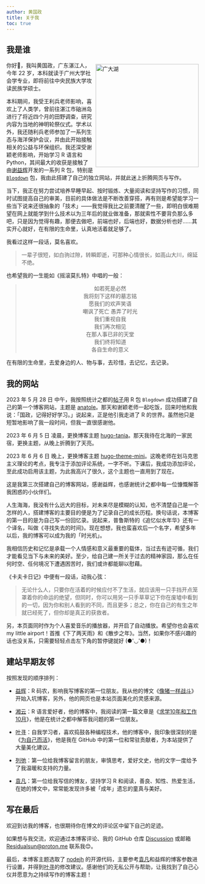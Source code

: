 ```yaml
---
author: 黄国政
title: 关于我
toc: true
---
```


## 我是谁

<style>
  @media screen and (max-width: 768px) {
    .float-image {
      float: right !important;
      display: inline-block;
      width: 55% !important;
      max-width: none;
      margin: 0 0 0 0.5em !important; /* 图在右，左边留间距 */
    }
</style>

<img src="https://cdn.jsdelivr.net/gh/residualsun1/blog-static/about/me_7.jpg"
     alt="广大湖"
     class="float-image"
     style="float: right; margin: 0.5em 0 0 0.5em; width: 270px;">

你好👋，我叫黄国政，广东湛江人，今年 22 岁，本科就读于广州大学社会学专业，即将前往中央民族大学攻读民族学硕士。

本科期间，我受王利兵老师影响，喜欢上了人类学，曾前往湛江市硇洲岛进行了将近四个月的田野调查，研究内容为当地的神明轮祭仪式。学术以外，我还随利兵老师参加了一系列生态与海洋保护会议，并由此开始接触相关的公益与环保组织。我还深受谢颖老师影响，开始学习 R 语言和 Python，其间最大的收获是接触了由[谢益辉](https://yihui.org)开发的一系列 R 包，特别是 [`Blogdown`](https://github.com/rstudio/blogdown) 包，我由此搭建了自己的独立网站，并就此迷上折腾网页与写作。

当下，我正在努力尝试培养早睡早起、按时锻炼、大量阅读和坚持写作的习惯，同时试图提高自己的审美，目前的具体做法是不断改善穿搭，再有则是希望能学习一些当下说来还很抽象的「技术」——我觉得我比之前要清醒了一些，即明白很难期望在网上就能学到什么技术以为三年后的就业做准备，那就索性不要背负那么多吧，只是因为觉得有趣，那便去做吧，前端也好，后端也好，数据分析也好……其实开心就好，在有限的生命里，认真地活着就足够了。

我看过这样一段话，莫名喜欢。

> 一辈子很短，如白驹过隙，转瞬即逝，可那种心情很长，如高山大川，绵延不绝。

也希望我的一生能如《摇滚莫扎特》中唱的一般：

> <center>如若死是必然</center>  
>
> <center>我将刻下这样的墓志铭</center> 
>
> <center>愿我们的欢声笑语</center> 
>
> <center>嘲讽了死亡  愚弄了时光</center> 
>
> <center>我们重视自我</center> 
>
> <center>我们再次相见</center> 
> 
> <center>在那人事已非的天堂</center> 
>
> <center>我们终将知道</center> 
>
> <center>各自生命的意义</center> 

在有限的生命里，去爱身边的人、物与事，去珍惜，去记忆，去记录。

## 我的网站

2023 年 5 月 28 日 中午，我按照统计之都的[帖子](https://cosx.org/2018/01/build-blog-with-blogdown-hugo-netlify-github/)用 R 包 `Blogdown` 成功搭建了自己的第一个博客网站，主题是 [anatole](https://github.com/lxndrblz/anatole)。那天和谢颖老师一起吃饭，回来时他和我说：「国政，记得好好学习。」说起来，正是他引我走进了 R 的世界。虽然他只是短暂地影响了我一段时间，但我一直很感谢他。

2023 年 6 月 5 日 凌晨，更换博客主题 [hugo-tania](https://github.com/WingLim/hugo-tania?tab=readme-ov-file)。那天我待在北海的一家民宿，更换主题，从晚上折腾到了天亮。

2023 年 6 月 6 日 晚上，更换博客主题 [hugo-theme-mini](https://github.com/nodejh/hugo-theme-mini)。这晚老师在划马克思主义理论的考点，我专注于添加评论系统，一字不听。下课后，我成功添加评论，至此成功启用该主题，为此我高兴了很久，这个主题也一直用到了现在。

这是我第三次搭建自己的博客网站，感谢益辉，也感谢统计之都中每一位慷慨解答我困惑的小伙伴们。

人生海海，我没有什么远大的目标，对未来尽是模糊的认知，也不清楚自己是一个怎样的人，搭建博客的主要目的便是为了记录自己的成长历程。换句话说，本博客的第一目的是为自己写一份回忆录。说起来，普鲁斯特的《追忆似水年华》还有一个译名，叫做《寻找失去的时间》。现在想想，我也蛮喜欢后一个名字，希望多年以后，我的博客可以成为我的「时光机」。

我相信历史和记忆是承载一个人情感和意义最重要的载体，当过去有迹可循，我们才能看见当下与未来的美好。至少，给自己建一所关于过去的精神家园，那么在任何时空、任何境况下遭遇困苦时，我们或许都能聊以慰藉。

《卡夫卡日记》中便有一段话，动我心弦：

> 无论什么人，只要你在活着的时候应付不了生活，就应该用一只手挡开点笼罩着你的命运的绝望，但同时，你可以用另一只手草草记下你在废墟中看到的一切，因为你和别人看到的不同，而且更多；总之，你在自己的有生之年就已经死了，但你却是真正的获救者。

另，本页面同时作为个人喜爱音乐的播放器，并开启了自动播放。希望你也会喜欢 my little airport！首推《下了两天雨》和《散步之年》。当然，如果你不感兴趣的话也没关系，只需要轻轻点击左下角的暂停键就好 (●'◡'●)！

## 建站早期友邻

按照发现的顺序排列：

* [益辉](https://yihui.org)：R 码农，影响我写博客的第一位朋友。我从他的博文《[像猪一样战斗](https://yihui.org/cn/2010/12/fighting-like-a-pig/)》开始入坑博客，另外，他的网页也是本站页面美化的灵感来源。

* [湘云](https://xiangyun.rbind.io)：R 语言爱好者，他的博客中，我阅读的第一篇文章是《[求学10年和工作10月](https://xiangyun.rbind.io/2020/08/ten-years-ten-months/)》，他是在统计之都中解答我问题的第一位朋友。

* [叶寻](https://cyrusyip.org)：自我学习者，喜欢捣鼓各种编程技术，他的博客中，我印象很深刻的是《[为自己而活](https://cyrusyip.org/zh-cn/post/2021/02/18/live-for-myself/)》，他是我在 GitHub 中的第一位和常驻贡献者，为本站提供了大量美化建议。

* [列弛](https://www.liechi.org)：第一位给我博客留言的朋友，审慎思考，爱好文史，他的文字一度给予了我温暖和支持的力量。

* [袁凡](https://yuanfan.rbind.io)：第一位给我写信的博友，坚持学习 R 和阅读，善良、知性、热爱生活，在她的博文中，常常能发现许多被「成年」遗忘的童真与美好。

## 写在最后

欢迎到访我的博客，也很期待你在博文的评论区中留下自己的足迹。

如果想与我交流，欢迎通过本博客评论、我的 GitHub 仓库 [Discussion](https://github.com/residualsun1/Residualsun/discussions) 或邮箱 Residualsun@proton.me 联系我😊。

最后，本博客主题选取了 [nodejh](https://github.com/nodejh/hugo-theme-mini) 的开源代码，主要参考[袁凡](https://yuanfan.rbind.io)和益辉的博客参数进行设置，并得到[叶寻](https://cyrusyip.org)的修改建议。感谢他们的无私公开与帮助，让我找到了自己心仪并愿意为之持续写作的博客主题！